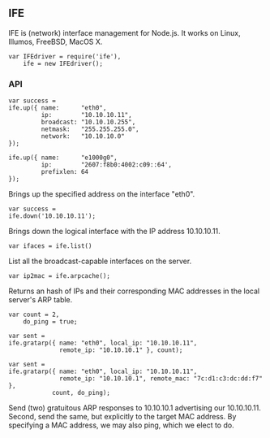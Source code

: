## IFE ##

IFE is (network) interface management for Node.js.  It works on Linux, Illumos, FreeBSD, MacOS X.

    var IFEdriver = require('ife'),
        ife = new IFEdriver();

### API ###

    var success =
    ife.up({ name:      "eth0",
             ip:        "10.10.10.11",
             broadcast: "10.10.10.255",
             netmask:   "255.255.255.0",
             network:   "10.10.10.0"
    });

    ife.up({ name:      "e1000g0",
             ip:        "2607:f8b0:4002:c09::64',
             prefixlen: 64
    });

Brings up the specified address on the interface "eth0".

    var success =
    ife.down('10.10.10.11');

Brings down the logical interface with the IP address 10.10.10.11.

    var ifaces = ife.list()

List all the broadcast-capable interfaces on the server.

    var ip2mac = ife.arpcache();

Returns an hash of IPs and their corresponding MAC addresses in the local server's ARP table.

    var count = 2,
        do_ping = true;

    var sent =
    ife.gratarp({ name: "eth0", local_ip: "10.10.10.11",
                  remote_ip: "10.10.10.1" }, count);

    var sent =
    ife.gratarp({ name: "eth0", local_ip: "10.10.10.11",
                  remote_ip: "10.10.10.1", remote_mac: "7c:d1:c3:dc:dd:f7" },
                count, do_ping);

Send (two) gratuitous ARP responses to 10.10.10.1 advertising our 10.10.10.11.  Second, send the same, but explicitly to the target MAC address.  By specifying a MAC address, we may also ping, which we elect to do.
